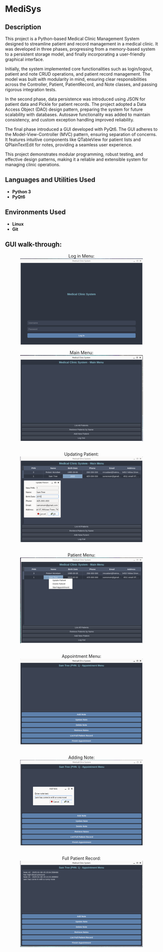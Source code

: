 <h1>MediSys</h1>


<h2>Description</h2>
This project is a Python-based Medical Clinic Management System designed to streamline patient and record management in a medical clinic. It was developed in three phases, progressing from a memory-based system to a persistent storage model, and finally incorporating a user-friendly graphical interface.

Initially, the system implemented core functionalities such as login/logout, patient and note CRUD operations, and patient record management. The model was built with modularity in mind, ensuring clear responsibilities across the Controller, Patient, PatientRecord, and Note classes, and passing rigorous integration tests.

In the second phase, data persistence was introduced using JSON for patient data and Pickle for patient records. The project adopted a Data Access Object (DAO) design pattern, preparing the system for future scalability with databases. Autosave functionality was added to maintain consistency, and custom exception handling improved reliability.

The final phase introduced a GUI developed with PyQt6. The GUI adheres to the Model-View-Controller (MVC) pattern, ensuring separation of concerns. It features intuitive components like QTableView for patient lists and QPlainTextEdit for notes, providing a seamless user experience.

This project demonstrates modular programming, robust testing, and effective design patterns, making it a reliable and extensible system for managing clinic operations.
<br />


<h2>Languages and Utilities Used</h2>

- <b>Python 3</b> 
- <b>PyQt6</b>

<h2>Environments Used </h2>

- <b>Linux</b>
- <b>Git</b> 

<h2>GUI walk-through:</h2>

<p align="center">
Log in Menu: <br/>
<img src="screenshots/login screen.png" alt="Project Screenshot" height="80%" width="80%">
 
<br />

<p align="center">
Main Menu: <br/>
<img src="screenshots/main menu.png" alt="Project Screenshot" height="80%" width="80%">

<br />

<br />

<p align="center">
Updating Patient: <br/>
<img src="screenshots/updating patient.png" alt="Project Screenshot" height="80%" width="80%">

<br />


<br />

<p align="center">
Patient Menu: <br/>
<img src="screenshots/patient menu.png" alt="Project Screenshot" height="80%" width="80%">

<br />


<br />

<p align="center">
Appointment Menu: <br/>
<img src="screenshots/appointment menu.png" alt="Project Screenshot" height="80%" width="80%">

<br />


<br />

<p align="center">
Adding Note: <br/>
<img src="screenshots/adding note.png" alt="Project Screenshot" height="80%" width="80%">

<br />


<br />

<p align="center">
Full Patient Record: <br/>
<img src="screenshots/full patient record.png" alt="Project Screenshot" height="80%" width="80%">

<br />


<!--
 ```diff
- text in red
+ text in green
! text in orange
# text in gray
@@ text in purple (and bold)@@
```
--!>
